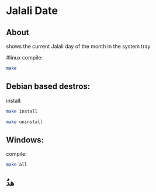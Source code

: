 # Jalali Date

## About
shows the current Jalali day of the month in the system tray

#linux
compile:
```bash
make
```

## Debian based destros:
install:
```bash
make install
```
```bash
make uninstall
```
## Windows:
compile:
```bash
make all
```
## ٌهد
